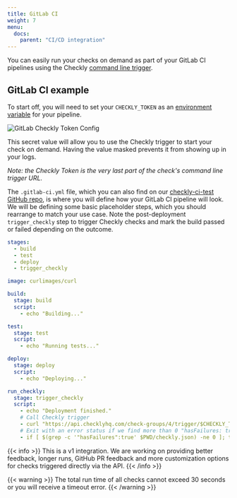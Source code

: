 ```yaml
---
title: GitLab CI
weight: 7
menu:
  docs:
    parent: "CI/CD integration"
---
```


You can easily run your checks on demand as part of your GitLab CI pipelines using the Checkly [command line trigger](/docs/cicd/triggers/).

## GitLab CI example

To start off, you will need to set your `CHECKLY_TOKEN` as an [environment variable](https://docs.gitlab.com/ee/ci/variables/) for your pipeline. 

![GitLab Checkly Token Config](/docs/images/cicd/gitlab-param.png)

This secret value will allow you to use the Checkly trigger to start your check on demand. Having the value masked prevents it from showing up in your logs.

_Note: the Checkly Token is the very last part of the check's command line trigger URL._

The `.gitlab-ci.yml` file, which you can also find on our [checkly-ci-test GitHub repo](https://github.com/checkly/checkly-ci-test), is where you will define how your GitLab CI pipeline will look. We will be defining some basic placeholder steps, which you should rearrange to match your use case. Note the post-deployment `trigger_checkly` step to trigger Checkly checks and mark the build passed or failed depending on the outcome.

```yml
stages:
  - build
  - test
  - deploy
  - trigger_checkly

image: curlimages/curl

build:
  stage: build
  script:
    - echo "Building..."

test:
  stage: test
  script:
    - echo "Running tests..."

deploy:
  stage: deploy
  script:
    - echo "Deploying..."

run_checkly:
  stage: trigger_checkly
  script:
    - echo "Deployment finished."
    # Call Checkly trigger
    - curl "https://api.checklyhq.com/check-groups/4/trigger/$CHECKLY_TOKEN" > $PWD/checkly.json
    # Exit with an error status if we find more than 0 "hasFailures: true" in the output
    - if [ $(grep -c '"hasFailures":true' $PWD/checkly.json) -ne 0 ]; then exit 1; fi
```

{{< info >}}
This is a v1 integration. We are working on providing better feedback, longer runs, GitHub PR feedback and more customization options
for checks triggered directly via the API. 
{{< /info >}}
 
{{< warning >}}
The total run time of all checks cannot exceed 30 seconds or you will receive a timeout error. 
{{< /warning >}}
